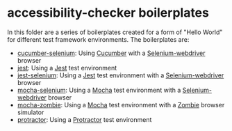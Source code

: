 # accessibility-checker boilerplates

In this folder are a series of boilerplates created for a form
of "Hello World" for different test framework environments. The boilerplates
are:

* [cucumber-selenium](cucumber-selenium): Using [Cucumber](https://www.npmjs.com/package/cucumber) with a [Selenium-webdriver](https://www.npmjs.com/package/selenium-webdriver) browser
* [jest](jest): Using a [Jest](https://www.npmjs.com/package/jest) test environment
* [jest-selenium](jest-selenium): Using a [Jest](https://www.npmjs.com/package/jest) test environment with a [Selenium-webdriver](https://www.npmjs.com/package/selenium-webdriver) browser
* [mocha-selenium](mocha-selenium): Using a [Mocha](https://www.npmjs.com/package/mocha) test environment with a [Selenium-webdriver](https://www.npmjs.com/package/selenium-webdriver) browser
* [mocha-zombie](mocha-zombie): Using a [Mocha](https://www.npmjs.com/package/mocha) test environment with a [Zombie](https://www.npmjs.com/package/zombie) browser simulator
* [protractor](protractor): Using a [Protractor](https://www.npmjs.com/package/protractor) test environment